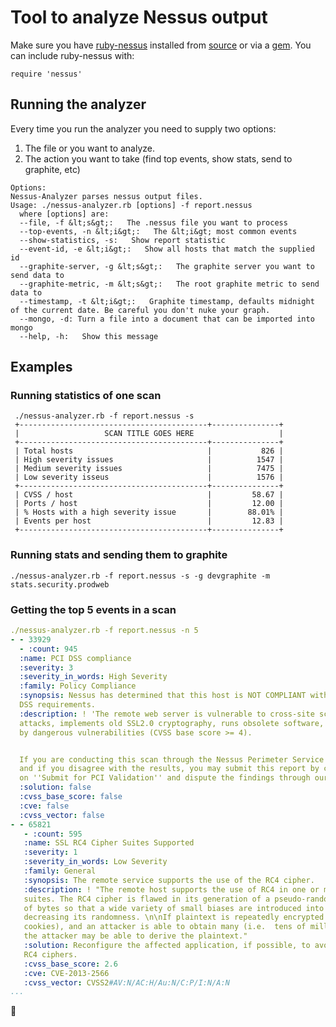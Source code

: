 # Tool to analyze Nessus output

Make sure you have [ruby-nessus](https://github.com/mephux/ruby-nessus) installed from [source](https://github.com/mephux/ruby-nessus) or via a [gem](http://rubygems.org/gems/ruby-nessus). You can include ruby-nessus with:

```
require 'nessus'
```

## Running the analyzer
Every time you run the analyzer you need to supply two options:

1. The file or you want to analyze.
2. The action you want to take (find top events, show stats, send to graphite, etc)

```
Options:
Nessus-Analyzer parses nessus output files.
Usage: ./nessus-analyzer.rb [options] -f report.nessus 
  where [options] are:
  --file, -f &lt;s&gt;:   The .nessus file you want to process
  --top-events, -n &lt;i&gt;:   The &lt;i&gt; most common events
  --show-statistics, -s:   Show report statistic
  --event-id, -e &lt;i&gt;:   Show all hosts that match the supplied id
  --graphite-server, -g &lt;s&gt;:   The graphite server you want to send data to
  --graphite-metric, -m &lt;s&gt;:   The root graphite metric to send data to
  --timestamp, -t &lt;i&gt;:   Graphite timestamp, defaults midnight of the current date. Be careful you don't nuke your graph.
  --mongo, -d: Turn a file into a document that can be imported into mongo
  --help, -h:   Show this message
```

## Examples
### Running statistics of one scan
``` 
 ./nessus-analyzer.rb -f report.nessus -s
 +------------------------------------------+---------------+
 |                   SCAN TITLE GOES HERE                   |
 +------------------------------------------+---------------+
 | Total hosts                              |           826 |
 | High severity issues                     |          1547 |
 | Medium severity issues                   |          7475 |
 | Low severity isseus                      |          1576 |
 +------------------------------------------+---------------+
 | CVSS / host                              |         58.67 |
 | Ports / host                             |         12.00 |
 | % Hosts with a high severity issue       |        88.01% |
 | Events per host                          |         12.83 |
 +------------------------------------------+---------------+
```
### Running stats and sending them to graphite
```
./nessus-analyzer.rb -f report.nessus -s -g devgraphite -m stats.security.prodweb
```
### Getting the top 5 events in a scan
```yaml
./nessus-analyzer.rb -f report.nessus -n 5
- - 33929
  - :count: 945
  :name: PCI DSS compliance
  :severity: 3
  :severity_in_words: High Severity
  :family: Policy Compliance
  :synopsis: Nessus has determined that this host is NOT COMPLIANT with the PCI
  DSS requirements.
  :description: ! 'The remote web server is vulnerable to cross-site scripting (XSS)
  attacks, implements old SSL2.0 cryptography, runs obsolete software, or is affected
  by dangerous vulnerabilities (CVSS base score >= 4).


  If you are conducting this scan through the Nessus Perimeter Service Plugin,
  and if you disagree with the results, you may submit this report by clicking
  on ''Submit for PCI Validation'' and dispute the findings through our web interface.'
  :solution: false
  :cvss_base_score: false
  :cve: false
  :cvss_vector: false
- - 65821
   - :count: 595
   :name: SSL RC4 Cipher Suites Supported
   :severity: 1
   :severity_in_words: Low Severity
   :family: General
   :synopsis: The remote service supports the use of the RC4 cipher.
   :description: ! "The remote host supports the use of RC4 in one or more cipher
   suites. The RC4 cipher is flawed in its generation of a pseudo-random stream
   of bytes so that a wide variety of small biases are introduced into the stream,
   decreasing its randomness. \n\nIf plaintext is repeatedly encrypted (e.g.  HTTP
   cookies), and an attacker is able to obtain many (i.e.  tens of millions) ciphertexts,
   the attacker may be able to derive the plaintext."
   :solution: Reconfigure the affected application, if possible, to avoid use of
   RC4 ciphers.
   :cvss_base_score: 2.6
   :cve: CVE-2013-2566
   :cvss_vector: CVSS2#AV:N/AC:H/Au:N/C:P/I:N/A:N
...
```
:beers:
